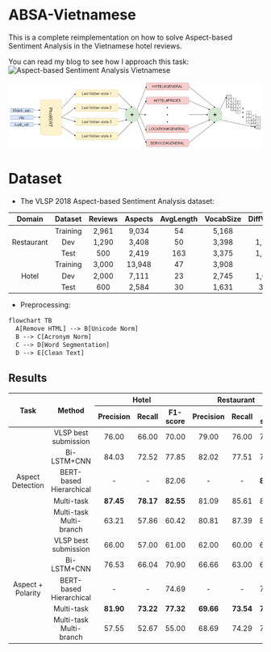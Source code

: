 # ABSA-Vietnamese
This is a complete reimplementation on how to solve Aspect-based Sentiment Analysis in the Vietnamese hotel reviews.

You can read my blog to see how I approach this task: ![Aspect-based Sentiment Analysis Vietnamese](https://www.kaggle.com/code/phuannguyen/inference-phobert)

![](attachments\ACSA-v1.png)

# Dataset
- The VLSP 2018 Aspect-based Sentiment Analysis dataset:

|   Domain   |  Dataset | Reviews | Aspects | AvgLength | VocabSize | DiffVocab |
|:----------:|:--------:|:-------:|:-------:|:---------:|:---------:|:---------:|
|            | Training |  2,961  |  9,034  |     54    |   5,168   |     -     |
| Restaurant |    Dev   |  1,290  |  3,408  |     50    |   3,398   |   1,702   |
|            |   Test   |   500   |  2,419  |    163    |   3,375   |   1,729   |
|            | Training |  3,000  |  13,948 |     47    |   3,908   |     -     |
|    Hotel   |    Dev   |  2,000  |  7,111  |     23    |   2,745   |   1,059   |
|            |   Test   |   600   |  2,584  |     30    |   1,631   |    346    |

- Preprocessing: 
```mermaid 
flowchart TB
  A[Remove HTML] --> B[Unicode Norm]
  B --> C[Acronym Norm]
  C --> D[Word Segmentation]
  D --> E[Clean Text]
```

## Results
<table>
<thead>
  <tr>
    <th rowspan="2">Task</th>
    <th rowspan="2">Method</th>
    <th colspan="3">Hotel</th>
    <th colspan="3">Restaurant</th>
  </tr>
  <tr>
    <th>Precision</th>
    <th>Recall</th>
    <th>F1-score</th>
    <th>Precision</th>
    <th>Recall</th>
    <th>F1-score</th>
  </tr>
</thead>
<tbody>
  <tr>
    <td align="center" rowspan="5">Aspect<br>Detection</td>
    <td align="center">VLSP best submission</td>
    <td align="center">76.00</td>
    <td align="center">66.00</td>
    <td align="center">70.00</td>
    <td align="center">79.00</td>
    <td align="center">76.00</td>
    <td align="center">77.00</td>
  </tr>
  <tr>
    <td align="center">Bi-LSTM+CNN</td>
    <td align="center">84.03</td>
    <td align="center">72.52</td>
    <td align="center">77.85</td>
    <td align="center">82.02</td>
    <td align="center">77.51</td>
    <td align="center">79.70</td>
  </tr>
  <tr>
    <td align="center">BERT-based Hierarchical</td>
    <td align="center">-</td>
    <td align="center">-</td>
    <td align="center">82.06</td>
    <td align="center">-</td>
    <td align="center">-</td>
    <td align="center"><b>84.23</b></td>
  </tr>
  <tr>
    <td align="center">Multi-task</td>
    <td align="center"><b>87.45</b></td>
    <td align="center"><b>78.17</b></td>
    <td align="center"><b>82.55</b></td>
    <td align="center">81.09</td>
    <td align="center">85.61</td>
    <td align="center">83.29</td>
  </tr>
  <tr>
    <td align="center">Multi-task Multi-branch</td>
    <td align="center">63.21</td>
    <td align="center">57.86</td>
    <td align="center">60.42</td>
    <td align="center">80.81</td>
    <td align="center">87.39</td>
    <td align="center">83.97</td>
  </tr>
  <tr>
    <td align="center" rowspan="5">Aspect +<br>Polarity</td>
    <td align="center">VLSP best submission</td>
    <td align="center">66.00</td>
    <td align="center">57.00</td>
    <td align="center">61.00</td>
    <td align="center">62.00</td>
    <td align="center">60.00</td>
    <td align="center">61.00</td>
  </tr>
  <tr>
    <td align="center">Bi-LSTM+CNN</td>
    <td align="center">76.53</td>
    <td align="center">66.04</td>
    <td align="center">70.90</td>
    <td align="center">66.66</td>
    <td align="center">63.00</td>
    <td align="center">64.78</td>
  </tr>
  <tr>
    <td align="center">BERT-based Hierarchical</td>
    <td align="center">-</td>
    <td align="center">-</td>
    <td align="center">74.69</td>
    <td align="center">-</td>
    <td align="center">-</td>
    <td align="center">71.30</td>
  </tr>
  <tr>
    <td align="center">Multi-task</td>
    <td align="center"><b>81.90</b></td>
    <td align="center"><b>73.22</b></td>
    <td align="center"><b>77.32</b></td>
    <td align="center"><b>69.66</b></td>
    <td align="center"><b>73.54</b></td>
    <td align="center"><b>71.55</b></td>
  </tr>
  <tr>
    <td align="center">Multi-task Multi-branch</td>
    <td align="center">57.55</td>
    <td align="center">52.67</td>
    <td align="center">55.00</td>
    <td align="center">68.69</td>
    <td align="center">74.29</td>
    <td align="center">71.38</td>
  </tr>
</tbody>
</table>


